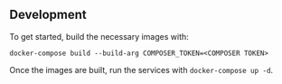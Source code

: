 ## Development
To get started, build the necessary images with:
```
docker-compose build --build-arg COMPOSER_TOKEN=<COMPOSER TOKEN> 
```

Once the images are built, run the services with `docker-compose up -d`.

